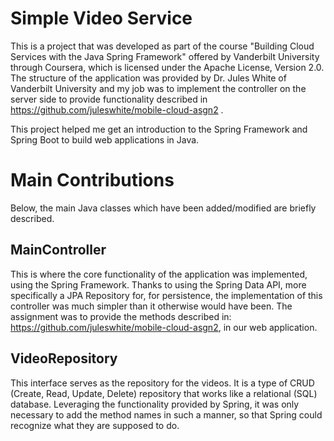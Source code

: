 # Simple Video Service
This is a project that was developed as part of the course "Building Cloud Services with the Java Spring Framework" offered by Vanderbilt University through Coursera, which is licensed under the Apache License, Version 2.0. The structure of the application was provided by Dr. Jules White of Vanderbilt University and my job was to implement the controller on the server side to provide functionality described in https://github.com/juleswhite/mobile-cloud-asgn2 . 

This project helped me get an introduction to the Spring Framework and Spring Boot to build web applications in Java. 

# Main Contributions
Below, the main Java classes which have been added/modified are briefly described. 
## MainController
This is where the core functionality of the application was implemented, using the Spring Framework. Thanks to using the Spring Data API, more specifically a JPA Repository for, for persistence, the implementation of this controller was much simpler than it otherwise would have been. The assignment was to provide the methods described in: https://github.com/juleswhite/mobile-cloud-asgn2, in our web application.

## VideoRepository
This interface serves as the repository for the videos. It is a type of CRUD (Create, Read, Update, Delete) repository that works like a relational (SQL) database. Leveraging the functionality provided by Spring, it was only necessary to add the method names in such a manner, so that Spring could recognize what they are supposed to do.
